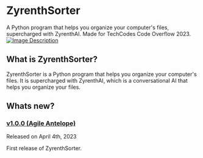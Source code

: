 # ZyrenthSorter
 
A Python program that helps you organize your computer's files, supercharged with ZyrenthAI. Made for TechCodes Code Overflow 2023.
<a href="[https://codeoverflow.devpost.com](https://codeoverflow.devpost.com)"><img src="[Code Overflow 2023](https://github.com/Marcus5408/ZyrenthSorter/blob/main/assets/images/code_overflow_mark.png)" alt="Image Description"></a>

## What is ZyrenthSorter?

ZyrenthSorter is a Python program that helps you organize your computer's files. It is supercharged with ZyrenthAI, which is a conversational AI that helps you organize your files. 

## Whats new?

### [v1.0.0 (Agile Antelope)](changelogs/v1.0.0.md)

Released on April 4th, 2023

First release of ZyrenthSorter.
